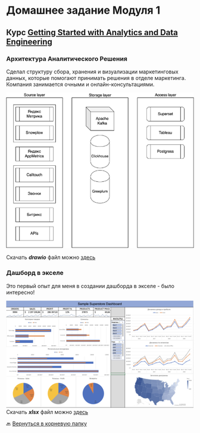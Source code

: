 # Домашнее задание Модуля 1
## Курс [Getting Started with Analytics and Data Engineering](https://github.com/Data-Learn/data-engineering/tree/master/DE-101%20Modules/Module01#%D0%BC%D0%BE%D0%B4%D1%83%D0%BB%D1%8C-1-%D1%80%D0%BE%D0%BB%D1%8C-%D0%B0%D0%BD%D0%B0%D0%BB%D0%B8%D1%82%D0%B8%D0%BA%D0%B8-%D0%B2-%D0%BE%D1%80%D0%B3%D0%B0%D0%BD%D0%B8%D0%B7%D0%B0%D1%86%D0%B8%D0%B8)

### Архитектура Аналитического Решения

Сделал структуру сбора, хранения и визуализации маркетинговых данных, которые помогают принимать решения в отделе маркетинга. 
Компания занимается очными и онлайн-консультациями.

![PNG схемы](https://github.com/funkykesha/datalearn/blob/main/DE-101/Module1/Analytical%20Solution.png)

Скачать _**drawio**_ файл можно [здесь](https://github.com/funkykesha/datalearn/blob/main/DE-101/Module1/Analytical%20Solution.drawio)

### Дашборд в экселе

Это первый опыт для меня в создании дашборда в экселе - было интересно!

![Скриншот дашборда](https://github.com/funkykesha/datalearn/blob/main/DE-101/Module1/screenshot%20-%20Sample%20-%20Superstore.png)
Скачать _**xlsx**_ файл можно [здесь](https://github.com/funkykesha/datalearn/blob/main/DE-101/Module1/Sample%20-%20Superstore.xlsx)

🔙 [Вернуться в корневую папку](https://github.com/funkykesha/datalearn/tree/main/DE-101)
